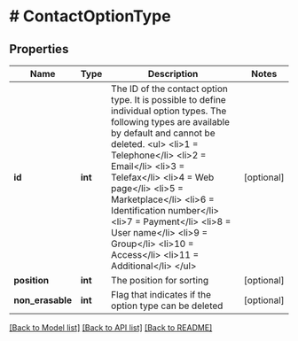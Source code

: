 # # ContactOptionType

## Properties

Name | Type | Description | Notes
------------ | ------------- | ------------- | -------------
**id** | **int** | The ID of the contact option type. It is possible to define individual option types. The following types are available by default and cannot be deleted. &lt;ul&gt; &lt;li&gt;1 &#x3D; Telephone&lt;/li&gt; &lt;li&gt;2 &#x3D; Email&lt;/li&gt; &lt;li&gt;3 &#x3D; Telefax&lt;/li&gt; &lt;li&gt;4 &#x3D; Web page&lt;/li&gt; &lt;li&gt;5 &#x3D; Marketplace&lt;/li&gt; &lt;li&gt;6 &#x3D; Identification number&lt;/li&gt; &lt;li&gt;7 &#x3D; Payment&lt;/li&gt; &lt;li&gt;8 &#x3D; User name&lt;/li&gt; &lt;li&gt;9 &#x3D; Group&lt;/li&gt; &lt;li&gt;10 &#x3D; Access&lt;/li&gt; &lt;li&gt;11 &#x3D; Additional&lt;/li&gt; &lt;/ul&gt; | [optional]
**position** | **int** | The position for sorting | [optional]
**non_erasable** | **int** | Flag that indicates if the option type can be deleted | [optional]

[[Back to Model list]](../../README.md#models) [[Back to API list]](../../README.md#endpoints) [[Back to README]](../../README.md)
